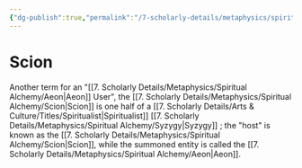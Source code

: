 ```yaml
---
{"dg-publish":true,"permalink":"/7-scholarly-details/metaphysics/spiritual-alchemy/scion/","noteIcon":""}
---
```


# Scion

Another term for an "[[7. Scholarly Details/Metaphysics/Spiritual Alchemy/Aeon\|Aeon]] User", the [[7. Scholarly Details/Metaphysics/Spiritual Alchemy/Scion\|Scion]] is one half of a [[7. Scholarly Details/Arts & Culture/Titles/Spiritualist\|Spiritualist]] [[7. Scholarly Details/Metaphysics/Spiritual Alchemy/Syzygy\|Syzygy]] ; the "host" is known as the [[7. Scholarly Details/Metaphysics/Spiritual Alchemy/Scion\|Scion]], while the summoned entity is called the [[7. Scholarly Details/Metaphysics/Spiritual Alchemy/Aeon\|Aeon]].